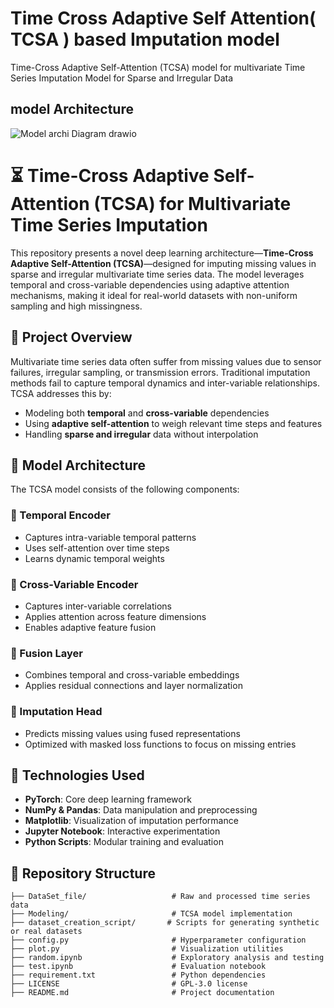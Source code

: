 # Time Cross Adaptive Self Attention( TCSA ) based Imputation model

 Time-Cross Adaptive Self-Attention (TCSA) model  for multivariate Time Series Imputation Model for Sparse  and Irregular Data

 ## model Architecture 
 
![Model archi Diagram drawio](https://github.com/user-attachments/assets/00851210-1a15-403d-92bd-2d68bd184f28)



# ⏳ Time-Cross Adaptive Self-Attention (TCSA) for Multivariate Time Series Imputation

This repository presents a novel deep learning architecture—**Time-Cross Adaptive Self-Attention (TCSA)**—designed for imputing missing values in sparse and irregular multivariate time series data. The model leverages temporal and cross-variable dependencies using adaptive attention mechanisms, making it ideal for real-world datasets with non-uniform sampling and high missingness.

## 📌 Project Overview

Multivariate time series data often suffer from missing values due to sensor failures, irregular sampling, or transmission errors. Traditional imputation methods fail to capture temporal dynamics and inter-variable relationships. TCSA addresses this by:

- Modeling both **temporal** and **cross-variable** dependencies
- Using **adaptive self-attention** to weigh relevant time steps and features
- Handling **sparse and irregular** data without interpolation

## 🧠 Model Architecture

The TCSA model consists of the following components:

### 🔹 Temporal Encoder
- Captures intra-variable temporal patterns
- Uses self-attention over time steps
- Learns dynamic temporal weights

### 🔹 Cross-Variable Encoder
- Captures inter-variable correlations
- Applies attention across feature dimensions
- Enables adaptive feature fusion

### 🔹 Fusion Layer
- Combines temporal and cross-variable embeddings
- Applies residual connections and layer normalization

### 🔹 Imputation Head
- Predicts missing values using fused representations
- Optimized with masked loss functions to focus on missing entries

## 🚀 Technologies Used

- **PyTorch**: Core deep learning framework
- **NumPy & Pandas**: Data manipulation and preprocessing
- **Matplotlib**: Visualization of imputation performance
- **Jupyter Notebook**: Interactive experimentation
- **Python Scripts**: Modular training and evaluation

## 📁 Repository Structure

```text
├── DataSet_file/                   # Raw and processed time series data
├── Modeling/                       # TCSA model implementation
├── dataset_creation_script/       # Scripts for generating synthetic or real datasets
├── config.py                       # Hyperparameter configuration
├── plot.py                         # Visualization utilities
├── random.ipynb                    # Exploratory analysis and testing
├── test.ipynb                      # Evaluation notebook
├── requirement.txt                 # Python dependencies
├── LICENSE                         # GPL-3.0 license
├── README.md                       # Project documentation

